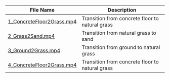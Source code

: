 | **File Name**                    | **Description**                                          |
|----------------------------------|----------------------------------------------------------|
|     [1_ConcreteFloor2Grass.mp4](https://github.com/BioInspiredLab-UGTO/Smooth-CPG/raw/main/1_ConcretFloor2Grass.mp4)    |     Transition   from concrete floor to natural grass    |
|     [2_Grass2Sand.mp4](https://github.com/BioInspiredLab-UGTO/Smooth-CPG/raw/main/2_Grass2Sand.mp4)             |     Transition   from natural grass to sand              |
|     [3_Ground2Grass.mp4](https://github.com/BioInspiredLab-UGTO/Smooth-CPG/raw/main/3_Ground2Grass.mp4)           |     Transition   from ground to natural grass            |
|     [4_ConcreteFloor2Grass.mp4](https://github.com/BioInspiredLab-UGTO/Smooth-CPG/raw/main/4_ConcreteFloor2Grass.mp4)    |     Transition   from concrete floor to natural grass    |